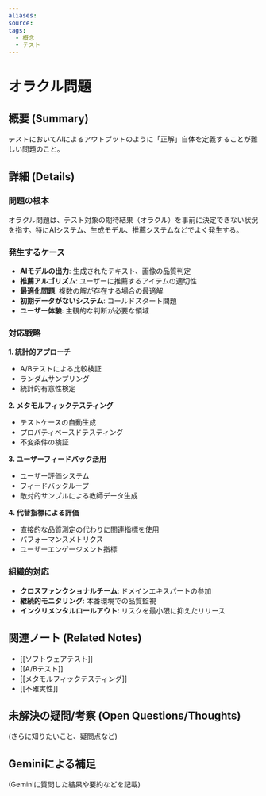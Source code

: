 ```yaml
---
aliases: 
source: 
tags:
  - 概念
  - テスト
---
```


# オラクル問題

## 概要 (Summary)
テストにおいてAIによるアウトプットのように「正解」自体を定義することが難しい問題のこと。

## 詳細 (Details)

### 問題の根本
オラクル問題は、テスト対象の期待結果（オラクル）を事前に決定できない状況を指す。特にAIシステム、生成モデル、推薦システムなどでよく発生する。

### 発生するケース
- **AIモデルの出力**: 生成されたテキスト、画像の品質判定
- **推薦アルゴリズム**: ユーザーに推薦するアイテムの適切性
- **最適化問題**: 複数の解が存在する場合の最適解
- **初期データがないシステム**: コールドスタート問題
- **ユーザー体験**: 主観的な判断が必要な領域

### 対応戦略

**1. 統計的アプローチ**
- A/Bテストによる比較検証
- ランダムサンプリング
- 統計的有意性検定

**2. メタモルフィックテスティング**
- テストケースの自動生成
- プロパティベースドテスティング
- 不変条件の検証

**3. ユーザーフィードバック活用**
- ユーザー評価システム
- フィードバックループ
- 敵対的サンプルによる教師データ生成

**4. 代替指標による評価**
- 直接的な品質測定の代わりに関連指標を使用
- パフォーマンスメトリクス
- ユーザーエンゲージメント指標

### 組織的対応
- **クロスファンクショナルチーム**: ドメインエキスパートの参加
- **継続的モニタリング**: 本番環境での品質監視
- **インクリメンタルロールアウト**: リスクを最小限に抑えたリリース


## 関連ノート (Related Notes)
- [[ソフトウェアテスト]]
- [[A/Bテスト]]
- [[メタモルフィックテスティング]]
- [[不確実性]]

## 未解決の疑問/考察 (Open Questions/Thoughts)
(さらに知りたいこと、疑問点など)

## Geminiによる補足
(Geminiに質問した結果や要約などを記載)